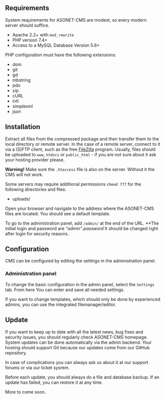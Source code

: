 Requirements
------------

System requirements for ASONET-CMS are modest, so every modern server should suffice.

+ Apache 2.2+ with `mod_rewrite`
+ PHP version 7.4+
+ Access to a MySQL Database Version 5.6+

PHP configuration must have the following extensions:

+ dom
+ git
+ gd
+ mbstring
+ pdo
+ zip
+ cURL
+ intl
+ simplexml
+ json


Installation
------------

Extract all files from the compressed package and then transfer them to the local directory or remote server. In the case of a remote server, connect to it via a (S)FTP client, such as the free [FileZilla](https://filezilla-project.org) program. Usually, files should be uploaded to `www`, `htdocs` or `public_html` - if you are not sure about it ask your hosting provider please.

**Warning!** Make sure the `.htaccess` file is also on the server. Without it the CMS will not work.

Some servers may require additional permissions `chmod 777` for the following directories and files:

+ uploads/


Open your browser and navigate to the address where the ASONET-CMS files are located. You should see a default template.

To go to the administration panel, add `/admin/` at the end of the URL. **The initial login and password are *"admin"*.*password* It should be changed right after login for security reasons.


Configuration
-------------

CMS can be configured by editing the settings in the administration panel.

### Administration panel
To change the basic configuration in the admin panel, select the `Settings` tab. From here You can enter and save all needed settings.

If you want to change templates, which should only be done by experienced admins, you can use the integrated filemanager/editor.


Update
------

If you want to keep up to date with all the latest news, bug fixes and security issues, you should regularly check ASONET-CMS homepage. System updates can be done automatically via the admin backend. Your hosting should support Git because our updates come from our GitHub repository.

In case of complications you can always ask us about it at our support forums or via our ticket sysrem.

Before each update, you should always do a file and database backup. If an update has failed, you can restore it at any time.


More to come soon.
